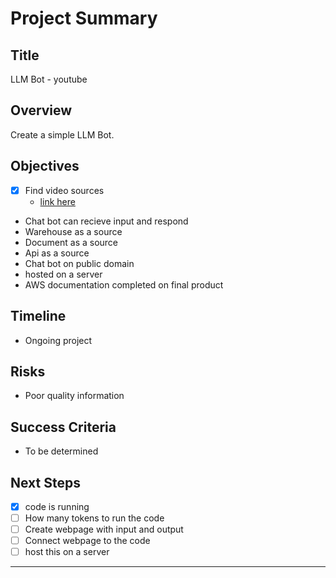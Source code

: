 # Project Summary

## Title
LLM Bot - youtube

## Overview
Create a simple LLM Bot. 

## Objectives 
<!-- ~~ ~~ -->
- [x] Find video sources
    - [link here](https://www.youtube.com/watch?v=NYSWn1ipbgg)
- Chat bot can recieve input and respond
- Warehouse as a source
- Document as a source
- Api as a source
- Chat bot on public domain
- hosted on a server
- AWS documentation completed on final product

<!-- ## Deliverables
- [List of key things the project will produce.] -->

## Timeline
- Ongoing project

<!-- ## Stakeholders
-  -->

## Risks
- Poor quality information

## Success Criteria
- To be determined

<!-- ## Communication
[Outline how communication will happen.] -->

## Next Steps
- [x] code is running
- [ ] How many tokens to run the code
- [ ] Create webpage with input and output
- [ ] Connect webpage to the code
- [ ] host this on a server
---

